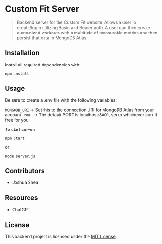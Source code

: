 # Custom Fit Server

> Backend server for the Custom Fit website. Allows a user to create/login utilizing Basic and Bearer auth. A user can then create customized workouts with a multitude of measurable metrics and then persist that data in MongoDB Atlas.

## Installation

Install all required dependencies with:

`npm install`

## Usage

Be sure to create a .env file with the following variables:

`MONGODB_URI` -> Set this to the connection URI for MongoDB Atlas from your account.
`PORT` -> The default PORT is localhost:3001, set to whichever port if free for you.

To start server:

`npm start`

or

`node server.js`

## Contributors

- Joshua Shea

## Resources

- ChatGPT

## License

This backend project is licensed under the [MIT License](LICENSE).

